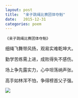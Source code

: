 ```yaml
---
layout: post
title:  "亲子跳绳比赛团体夺魁"
date:   2015-12-31
categories: poem
---
```

`《亲子跳绳比赛团体夺魁》`

细绳飞舞带风扬，观易实难乾坤大。

勤学苦练需上进，成败得失不感伤。

场上争先露实力，心中坦荡纳声张。

高手如林浑不怕，争得榜首父子强。

<!--more-->

![]({{site.url}}/Images/13.png)